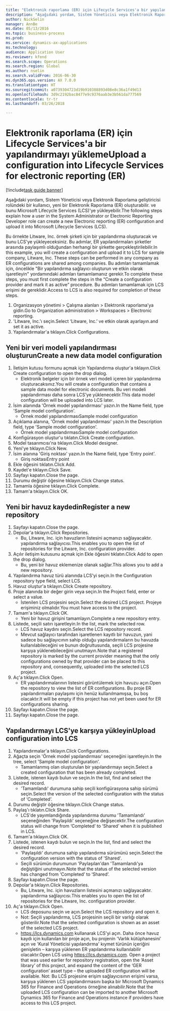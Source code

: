 ```yaml
--- 
title: "Elektronik raporlama (ER) için Lifecycle Services'a bir yapılandırmayı yükleme"
description: "Aşağıdaki yordam, Sistem Yöneticisi veya Elektronik Raporlama geliştiricisi rolündeki bir kullanıcı, yeni bir Elektronik Raporlama (ER) oluşturabilir. ve bunu Microsoft Lifecycle Services (LCS)'ye yükleyebilir."
author: NickSelin
manager: AnnBe
ms.date: 05/13/2016
ms.topic: business-process
ms.prod: 
ms.service: dynamics-ax-applications
ms.technology: 
audience: Application User
ms.reviewer: kfend
ms.search.scope: Operations
ms.search.region: Global
ms.author: nselin
ms.search.validFrom: 2016-06-30
ms.dyn365.ops.version: AX 7.0.0
ms.translationtype: HT
ms.sourcegitcommit: a0739304723d19b910388893d08e8c36a1f49d13
ms.openlocfilehash: 3d9c2192bac8477e9c9376aab3e3b561da777569
ms.contentlocale: tr-tr
ms.lasthandoff: 03/26/2018

---
```

# <a name="upload-a-configuration-into-lifecycle-services-for-electronic-reporting-er"></a><span data-ttu-id="61029-103">Elektronik raporlama (ER) için Lifecycle Services'a bir yapılandırmayı yükleme</span><span class="sxs-lookup"><span data-stu-id="61029-103">Upload a configuration into Lifecycle Services for electronic reporting (ER)</span></span>

[!include[task guide banner](../../includes/task-guide-banner.md)]

<span data-ttu-id="61029-104">Aşağıdaki yordam, Sistem Yöneticisi veya Elektronik Raporlama geliştiricisi rolündeki bir kullanıcı, yeni bir Elektronik Raporlama (ER) oluşturabilir. ve bunu Microsoft Lifecycle Services (LCS)'ye yükleyebilir.</span><span class="sxs-lookup"><span data-stu-id="61029-104">The following steps explain how a user in the System Administrator or Electronic Reporting Developer role can create a new Electronic reporting (ER) configuration and upload it into Microsoft Lifecycle Services (LCS).</span></span>

<span data-ttu-id="61029-105">Bu örnekte Litware, Inc. örnek şirketi için bir yapılandırma oluşturacak ve bunu LCS'ye yükleyeceksiniz. Bu adımlar, ER yapılandırmaları şirketler arasında paylaşımlı olduğundan herhangi bir şirkette gerçekleştirilebilir.</span><span class="sxs-lookup"><span data-stu-id="61029-105">In this example, you will create a configuration and upload it to LCS for sample company, Litware, Inc. These steps can be performed in any company as ER configurations are shared among companies.</span></span> <span data-ttu-id="61029-106">Bu adımları tamamlamak için, öncelikle "Bir yapılandırma sağlayıcı oluşturun ve etkin olarak işaretleyin" yordamındaki adımları tamamlamanız gerekir.</span><span class="sxs-lookup"><span data-stu-id="61029-106">To complete these steps, you must first complete the steps in the “Create a configuration provider and mark it as active” procedure.</span></span> <span data-ttu-id="61029-107">Bu adımları tamamlamak için LCS erişimi de gereklidir.</span><span class="sxs-lookup"><span data-stu-id="61029-107">Access to LCS is also required for completion of these steps.</span></span>

1. <span data-ttu-id="61029-108">Organizasyon yönetimi > Çalışma alanları > Elektronik raporlama'ya gidin.</span><span class="sxs-lookup"><span data-stu-id="61029-108">Go to Organization administration > Workspaces > Electronic reporting.</span></span>
2. <span data-ttu-id="61029-109">'Litware, Inc.'ı seçin.</span><span class="sxs-lookup"><span data-stu-id="61029-109">Select ‘Litware, Inc.’</span></span> <span data-ttu-id="61029-110">ve etkin olarak ayarlayın.</span><span class="sxs-lookup"><span data-stu-id="61029-110">and set it as active.</span></span>
3. <span data-ttu-id="61029-111">Yapılandırmalar'a tıklayın.</span><span class="sxs-lookup"><span data-stu-id="61029-111">Click Configurations.</span></span>

## <a name="create-a-new-data-model-configuration"></a><span data-ttu-id="61029-112">Yeni bir veri modeli yapılandırması oluşturun</span><span class="sxs-lookup"><span data-stu-id="61029-112">Create a new data model configuration</span></span>
1. <span data-ttu-id="61029-113">İletişim kutusu formunu açmak için Yapılandırma oluştur'a tıklayın.</span><span class="sxs-lookup"><span data-stu-id="61029-113">Click Create configuration to open the drop dialog.</span></span>
    * <span data-ttu-id="61029-114">Elektronik belgeler için bir örnek veri modeli içeren bir yapılandırma oluşturacaksınız.</span><span class="sxs-lookup"><span data-stu-id="61029-114">You will create a configuration that contains a sample data model for electronic documents.</span></span> <span data-ttu-id="61029-115">Bu veri modeli yapılandırması daha sonra LCS'ye yüklenecektir.</span><span class="sxs-lookup"><span data-stu-id="61029-115">This data model configuration will be uploaded into LCS later.</span></span>  
2. <span data-ttu-id="61029-116">İsim alanında 'Örnek model yapılandırması' yazın.</span><span class="sxs-lookup"><span data-stu-id="61029-116">In the Name field, type 'Sample model configuration'.</span></span>
    * <span data-ttu-id="61029-117">Örnek model yapılandırması</span><span class="sxs-lookup"><span data-stu-id="61029-117">Sample model configuration</span></span>  
3. <span data-ttu-id="61029-118">Açıklama alanına, 'Örnek model yapılandırması' yazın.</span><span class="sxs-lookup"><span data-stu-id="61029-118">In the Description field, type 'Sample model configuration'.</span></span>
    * <span data-ttu-id="61029-119">Örnek model yapılandırması</span><span class="sxs-lookup"><span data-stu-id="61029-119">Sample model configuration</span></span>  
4. <span data-ttu-id="61029-120">Konfigürasyon oluştur'u tıklatın.</span><span class="sxs-lookup"><span data-stu-id="61029-120">Click Create configuration.</span></span>
5. <span data-ttu-id="61029-121">Model tasarımcısı'na tıklayın.</span><span class="sxs-lookup"><span data-stu-id="61029-121">Click Model designer.</span></span>
6. <span data-ttu-id="61029-122">Yeni'ye tıklayın.</span><span class="sxs-lookup"><span data-stu-id="61029-122">Click New.</span></span>
7. <span data-ttu-id="61029-123">İsim alanına 'Giriş noktası' yazın.</span><span class="sxs-lookup"><span data-stu-id="61029-123">In the Name field, type 'Entry point'.</span></span>
    * <span data-ttu-id="61029-124">Giriş noktası</span><span class="sxs-lookup"><span data-stu-id="61029-124">Entry point</span></span>  
8. <span data-ttu-id="61029-125">Ekle öğesini tıklatın.</span><span class="sxs-lookup"><span data-stu-id="61029-125">Click Add.</span></span>
9. <span data-ttu-id="61029-126">Kaydet'e tıklayın.</span><span class="sxs-lookup"><span data-stu-id="61029-126">Click Save.</span></span>
10. <span data-ttu-id="61029-127">Sayfayı kapatın.</span><span class="sxs-lookup"><span data-stu-id="61029-127">Close the page.</span></span>
11. <span data-ttu-id="61029-128">Durumu değiştir öğesine tıklayın.</span><span class="sxs-lookup"><span data-stu-id="61029-128">Click Change status.</span></span>
12. <span data-ttu-id="61029-129">Tamamla öğesine tıklayın.</span><span class="sxs-lookup"><span data-stu-id="61029-129">Click Complete.</span></span>
13. <span data-ttu-id="61029-130">Tamam'a tıklayın.</span><span class="sxs-lookup"><span data-stu-id="61029-130">Click OK.</span></span>

## <a name="register-a-new--repository"></a><span data-ttu-id="61029-131">Yeni bir havuz kaydedin</span><span class="sxs-lookup"><span data-stu-id="61029-131">Register a new  repository</span></span>
1. <span data-ttu-id="61029-132">Sayfayı kapatın.</span><span class="sxs-lookup"><span data-stu-id="61029-132">Close the page.</span></span>
2. <span data-ttu-id="61029-133">Depolar'a tıklayın.</span><span class="sxs-lookup"><span data-stu-id="61029-133">Click Repositories.</span></span>
    * <span data-ttu-id="61029-134">Bu, Litware, Inc. için havuzların listesini açmanızı sağlayacaktır. yapılandırma sağlayıcısı.</span><span class="sxs-lookup"><span data-stu-id="61029-134">This enables you to open the list of repositories for the Litware, Inc. configuration provider.</span></span>  
3. <span data-ttu-id="61029-135">Açılır iletişim kutusunu açmak için Ekle öğesini tıklatın.</span><span class="sxs-lookup"><span data-stu-id="61029-135">Click Add to open the drop dialog.</span></span>
    * <span data-ttu-id="61029-136">Bu, yeni bir havuz eklemenize olanak sağlar.</span><span class="sxs-lookup"><span data-stu-id="61029-136">This allows you to add a new repository.</span></span>  
4. <span data-ttu-id="61029-137">Yapılandırma havuz türü alanında LCS'yi seçin.</span><span class="sxs-lookup"><span data-stu-id="61029-137">In the Configuration repository type field, select LCS.</span></span>
5. <span data-ttu-id="61029-138">Havuz oluştur'a tıklayın.</span><span class="sxs-lookup"><span data-stu-id="61029-138">Click Create repository.</span></span>
6. <span data-ttu-id="61029-139">Proje alanında bir değer girin veya seçin.</span><span class="sxs-lookup"><span data-stu-id="61029-139">In the Project field, enter or select a value.</span></span>
    * <span data-ttu-id="61029-140">İstenilen LCS projesini seçin.</span><span class="sxs-lookup"><span data-stu-id="61029-140">Select the desired LCS project.</span></span> <span data-ttu-id="61029-141">Projeye erişiminiz olmalıdır.</span><span class="sxs-lookup"><span data-stu-id="61029-141">You must have access to the project.</span></span>  
7. <span data-ttu-id="61029-142">Tamam'a tıklayın.</span><span class="sxs-lookup"><span data-stu-id="61029-142">Click OK.</span></span>
    * <span data-ttu-id="61029-143">Yeni bir havuz girişini tamamlayın.</span><span class="sxs-lookup"><span data-stu-id="61029-143">Complete a new repository entry.</span></span>  
8. <span data-ttu-id="61029-144">Listede, seçili satırı işaretleyin.</span><span class="sxs-lookup"><span data-stu-id="61029-144">In the list, mark the selected row.</span></span>
    * <span data-ttu-id="61029-145">LCS havuz kaydını seçin.</span><span class="sxs-lookup"><span data-stu-id="61029-145">Select the LCS repository record.</span></span>  
    * <span data-ttu-id="61029-146">Mevcut sağlayıcı tarafından işaretlenen kayıtlı bir havuzun, yani sadece bu sağlayıcının sahip olduğu yapılandırmaların bu havuzda kullanılabileceğini ve bunun doğrultusunda, seçili LCS projesine karşıya yüklenebileceğini unutmayın.</span><span class="sxs-lookup"><span data-stu-id="61029-146">Note that a registered repository is marked by the current provider meaning that the only configurations owned by that provider can be placed to this repository and, consequently, uploaded into the selected LCS project.</span></span>  
9. <span data-ttu-id="61029-147">Aç'a tıklayın.</span><span class="sxs-lookup"><span data-stu-id="61029-147">Click Open.</span></span>
    * <span data-ttu-id="61029-148">ER yapılandırmalarının listesini görüntülemek için havuzu açın.</span><span class="sxs-lookup"><span data-stu-id="61029-148">Open the repository to view the list of ER configurations.</span></span> <span data-ttu-id="61029-149">Bu proje ER yapılandırmaları paylaşımı için henüz kullanılmamışsa, bu boş olacaktır.</span><span class="sxs-lookup"><span data-stu-id="61029-149">It will be empty if this project has not yet been used for ER configurations sharing.</span></span>  
10. <span data-ttu-id="61029-150">Sayfayı kapatın.</span><span class="sxs-lookup"><span data-stu-id="61029-150">Close the page.</span></span>
11. <span data-ttu-id="61029-151">Sayfayı kapatın.</span><span class="sxs-lookup"><span data-stu-id="61029-151">Close the page.</span></span>

## <a name="upload-configuration-into-lcs"></a><span data-ttu-id="61029-152">Yapılandırmayı LCS'ye karşıya yükleyin</span><span class="sxs-lookup"><span data-stu-id="61029-152">Upload configuration into LCS</span></span>
1. <span data-ttu-id="61029-153">Yapılandırmalar'a tıklayın.</span><span class="sxs-lookup"><span data-stu-id="61029-153">Click Configurations.</span></span>
2. <span data-ttu-id="61029-154">Ağaçta seçin 'Örnek model yapılandırması' seçeneğini işaretleyin.</span><span class="sxs-lookup"><span data-stu-id="61029-154">In the tree, select 'Sample model configuration'.</span></span>
    * <span data-ttu-id="61029-155">Tamamlanmış olan oluşturulan bir yapılandırmayı seçin.</span><span class="sxs-lookup"><span data-stu-id="61029-155">Select a created configuration that has been already completed.</span></span>  
3. <span data-ttu-id="61029-156">Listede, istenen kaydı bulun ve seçin.</span><span class="sxs-lookup"><span data-stu-id="61029-156">In the list, find and select the desired record.</span></span>
    * <span data-ttu-id="61029-157">'Tamamlandı' durumuna sahip seçili konfigürasyona sahip sürümü seçin.</span><span class="sxs-lookup"><span data-stu-id="61029-157">Select the version of the selected configuration with the status of ‘Completed’.</span></span>  
4. <span data-ttu-id="61029-158">Durumu değiştir öğesine tıklayın.</span><span class="sxs-lookup"><span data-stu-id="61029-158">Click Change status.</span></span>
5. <span data-ttu-id="61029-159">Paylaş'ı tıklatın.</span><span class="sxs-lookup"><span data-stu-id="61029-159">Click Share.</span></span>
    * <span data-ttu-id="61029-160">LCS'de yayımlandığında yapılandırma durumu 'Tamamlandı' seçeneğinden 'Paylaşıldı' seçeneğine değişecektir.</span><span class="sxs-lookup"><span data-stu-id="61029-160">The configuration status will change from ‘Completed’ to ‘Shared’ when it is published in LCS.</span></span>  
6. <span data-ttu-id="61029-161">Tamam'a tıklayın.</span><span class="sxs-lookup"><span data-stu-id="61029-161">Click OK.</span></span>
7. <span data-ttu-id="61029-162">Listede, istenen kaydı bulun ve seçin.</span><span class="sxs-lookup"><span data-stu-id="61029-162">In the list, find and select the desired record.</span></span>
    * <span data-ttu-id="61029-163">'Paylaşıldı' durumuna sahip yapılandırma sürümünü seçin.</span><span class="sxs-lookup"><span data-stu-id="61029-163">Select the configuration version with the status of 'Shared'.</span></span>  
    * <span data-ttu-id="61029-164">Seçili sürümün durumunun 'Paylaşılan'dan 'Tamamlandı'ya değiştiğini unutmayın.</span><span class="sxs-lookup"><span data-stu-id="61029-164">Note that the status of the selected version has changed from ‘Completed’ to ‘Shared’.</span></span>  
8. <span data-ttu-id="61029-165">Sayfayı kapatın.</span><span class="sxs-lookup"><span data-stu-id="61029-165">Close the page.</span></span>
9. <span data-ttu-id="61029-166">Depolar'a tıklayın.</span><span class="sxs-lookup"><span data-stu-id="61029-166">Click Repositories.</span></span>
    * <span data-ttu-id="61029-167">Bu, Litware, Inc. için havuzların listesini açmanızı sağlayacaktır. yapılandırma sağlayıcısı.</span><span class="sxs-lookup"><span data-stu-id="61029-167">This enables you to open the list of repositories for the Litware, Inc. configuration provider.</span></span>  
10. <span data-ttu-id="61029-168">Aç'a tıklayın.</span><span class="sxs-lookup"><span data-stu-id="61029-168">Click Open.</span></span>
    * <span data-ttu-id="61029-169">LCS deposunu seçin ve açın.</span><span class="sxs-lookup"><span data-stu-id="61029-169">Select the LCS repository and open it.</span></span>  
    * <span data-ttu-id="61029-170">Not: Seçili yapılandırma, LCS projesinin seçili bir varlığı olarak gösterilir.</span><span class="sxs-lookup"><span data-stu-id="61029-170">Note that the selected configuration is shown as an asset of the selected LCS project.</span></span>  
    * <span data-ttu-id="61029-171">https://lcs.dynamics.com kullanarak LCS'yi açın. Daha önce havuz kaydı için kullanılan bir proje açın, bu projenin 'Varlık kütüphanesini' açın ve 'Kural Yöneticisi yapılandırma' kıymet türünün içeriğini genişletin – karşıya yüklenen ER yapılandırma kullanılabilir olacaktır.</span><span class="sxs-lookup"><span data-stu-id="61029-171">Open LCS using https://lcs.dynamics.com. Open a project that was used earlier for repository registration, open the ‘Asset library’ of this project, and expand the content of the ‘GER configuration’ asset type – the uploaded ER configuration will be available.</span></span> <span data-ttu-id="61029-172">Not: Bu LCS projesine erişim sağlayıcısının erişimi varsa, karşıya yüklenen LCS yapılandırmasını başka bir Microsoft Dynamics 365 for Finance and Operations örneğine alınabilir.</span><span class="sxs-lookup"><span data-stu-id="61029-172">Note that the uploaded LCS configuration can be imported to another Microsoft Dynamics 365 for Finance and Operations instance if providers have access to this LCS project.</span></span>  


